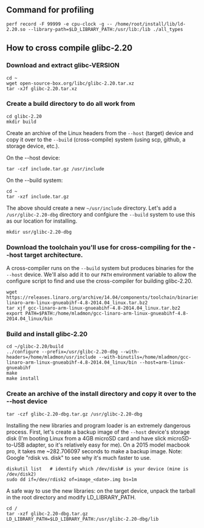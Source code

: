 ## Command for profiling
```
perf record -F 99999 -e cpu-clock -g -- /home/root/install/lib/ld-2.20.so --library-path=$LD_LIBRARY_PATH:/usr/lib:/lib ./all_types
```

## How to cross compile glibc-2.20
### Download and extract glibc-VERSION
```
cd ~
wget open-source-box.org/libc/glibc-2.20.tar.xz
tar -xJf glibc-2.20.tar.xz
```

### Create a build directory to do all work from
```
cd glibc-2.20
mkdir build
```

Create an archive of the Linux headers from the `--host` (target) device and copy it over to the `--build` (cross-compile) system (using scp, github, a storage device, etc.).

On the --host device:
```
tar -czf include.tar.gz /usr/include
```

On the --build system:
```
cd ~
tar -xzf include.tar.gz
```

The above should create a new `~/usr/include` directory. Let's add a `/usr/glibc-2.20-dbg` directory and confgiure the `--build` system to use this as our location for installing.
```
mkdir usr/glibc-2.20-dbg
```

### Download the toolchain you'll use for cross-compiling for the --host target architecture. 
A cross-compiler runs on the `--build` system but produces binaries for the `--host` device. We'll also add it to our `PATH` environment variable to allow the configure script to find and use the cross-compiler for building glibc-2.20.
```
wget https://releases.linaro.org/archive/14.04/components/toolchain/binaries/gcc-linaro-arm-linux-gnueabihf-4.8-2014.04_linux.tar.bz2
tar xjf gcc-linaro-arm-linux-gnueabihf-4.8-2014.04_linux.tar.bz2
export PATH=$PATH:/home/mladmon/gcc-linaro-arm-linux-gnueabihf-4.8-2014.04_linux/bin
```

### Build and install glibc-2.20
```
cd ~/glibc-2.20/build
../configure --prefix=/usr/glibc-2.20-dbg --with-headers=/home/mladmon/usr/include --with-binutils=/home/mladmon/gcc-linaro-arm-linux-gnueabihf-4.8-2014.04_linux/bin --host=arm-linux-gnueabihf
make
make install
```

### Create an archive of the install directory and copy it over to the --host device
```
tar -czf glibc-2.20-dbg.tar.gz /usr/glibc-2.20-dbg
```

Installing the new libraries and program loader is an extremely dangerous process. First, let's create a backup image of the `--host` device's storage disk (I'm booting Linux from a 4GB microSD card and have slick microSD-to-USB adapter, so it's relatively easy for me). On a 2015 model macbook pro, it takes me ~282.706097 seconds to make a backup image. Note: Google "rdisk vs. disk" to see why it's much faster to use. 
```
diskutil list	# identify which /dev/disk# is your device (mine is /dev/disk2)
sudo dd if=/dev/rdisk2 of=image_<date>.img bs=1m
```

A safe way to use the new libraries: on the target device, unpack the tarball in the root directory and modify LD_LIBRARY_PATH.
```
cd /
tar -xzf glibc-2.20-dbg.tar.gz
LD_LIBRARY_PATH=$LD_LIBRARY_PATH:/usr/glibc-2.20-dbg/lib
```
